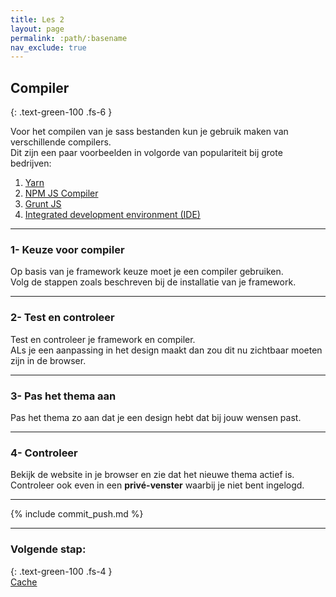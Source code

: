 ```yaml
---
title: Les 2
layout: page
permalink: :path/:basename
nav_exclude: true
---
```


## Compiler
{: .text-green-100 .fs-6 }

Voor het compilen van je sass bestanden kun je gebruik maken van verschillende compilers.  
Dit zijn een paar voorbeelden in volgorde van populariteit bij grote bedrijven:
1. [Yarn](https://yarnpkg.com/)
2. [NPM JS Compiler](https://www.npmjs.com/)
3. [Grunt JS](https://gruntjs.com/)
4. [Integrated development environment (IDE)](https://medium.com/@codingcarter/how-to-compile-scss-code-in-visual-studio-code-c8406fe54a18)

---
### 1- Keuze voor compiler
Op basis van je framework keuze moet je een compiler gebruiken.  
Volg de stappen zoals beschreven bij de installatie van je framework.  

---
### 2- Test en controleer
Test en controleer je framework en compiler.  
ALs je een aanpassing in het design maakt dan zou dit nu zichtbaar moeten zijn in de browser.

---
### 3- Pas het thema aan
Pas het thema zo aan dat je een design hebt dat bij jouw wensen past.

---
### 4- Controleer
Bekijk de website in je browser en zie dat het nieuwe thema actief is.  
Controleer ook even in een **privé-venster** waarbij je niet bent ingelogd.

---

{% include commit_push.md %}

---
### Volgende stap:
{: .text-green-100 .fs-4 }  
[Cache](cache)
